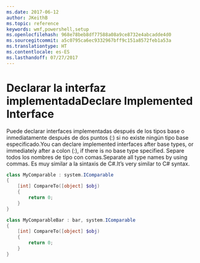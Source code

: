 ```yaml
---
ms.date: 2017-06-12
author: JKeithB
ms.topic: reference
keywords: wmf,powershell,setup
ms.openlocfilehash: 968e78beb8df77588a08a9ce8732e4abcadde4d0
ms.sourcegitcommit: a5c0795ca6ec9332967bff9c151a8572feb1a53a
ms.translationtype: HT
ms.contentlocale: es-ES
ms.lasthandoff: 07/27/2017
---
```

# <a name="declare-implemented-interface"></a><span data-ttu-id="bfc2a-102">Declarar la interfaz implementada</span><span class="sxs-lookup"><span data-stu-id="bfc2a-102">Declare Implemented Interface</span></span>

<span data-ttu-id="bfc2a-103">Puede declarar interfaces implementadas después de los tipos base o inmediatamente después de dos puntos (:) si no existe ningún tipo base especificado.</span><span class="sxs-lookup"><span data-stu-id="bfc2a-103">You can declare implemented interfaces after base types, or immediately after a colon (:), if there is no base type specified.</span></span> <span data-ttu-id="bfc2a-104">Separe todos los nombres de tipo con comas.</span><span class="sxs-lookup"><span data-stu-id="bfc2a-104">Separate all type names by using commas.</span></span> <span data-ttu-id="bfc2a-105">Es muy similar a la sintaxis de C#.</span><span class="sxs-lookup"><span data-stu-id="bfc2a-105">It’s very similar to C# syntax.</span></span>

```powershell
class MyComparable : system.IComparable
{
    [int] CompareTo([object] $obj)
    {
        return 0;
    }
}

class MyComparableBar : bar, system.IComparable
{
    [int] CompareTo([object] $obj)
    {
        return 0;
    }
}
```

